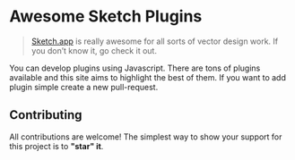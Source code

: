 # Awesome Sketch Plugins

> [Sketch.app](http://www.bohemiancoding.com/sketch/) is really awesome for all sorts of vector design work. If you don’t know it, go check it out.

You can develop plugins using Javascript. There are tons of plugins available and this site aims to highlight the best of them. If you want to add plugin simple create a new pull-request.

## Contributing
All contributions are welcome! The simplest way to show your support for this project is to **"star" it**.
